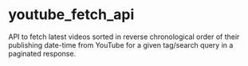 # youtube_fetch_api
API to fetch latest videos sorted in reverse chronological order of their publishing date-time from YouTube for a given tag/search query in a paginated response.
